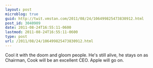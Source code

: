 ```yaml
---
layout: post
microblog: true
guid: http://twit.vmstan.com/2011/08/24/106499825473830912.html
post_id: 3040909
date: 2011-08-24T16:55:11-0600
lastmod: 2011-08-24T16:55:11-0600
type: post
url: /2011/08/24/106499825473830912.html
---
```

Cool it with the doom and gloom people. He's still alive, he stays on as Chairman, Cook will be an excellent CEO. Apple will go on.
